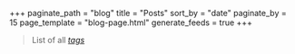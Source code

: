 +++
paginate_path = "blog"
title = "Posts"
sort_by = "date"
paginate_by = 15
page_template = "blog-page.html"
generate_feeds = true
+++

> List of all *[tags](/tags)*
